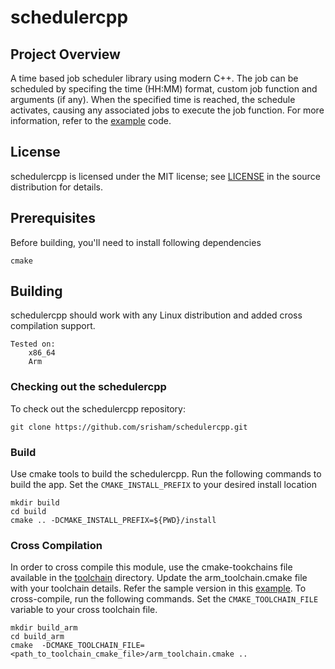 # schedulercpp

## Project Overview
A time based job scheduler library using modern C++. The job can be scheduled by specifing the time (HH:MM) format, custom job function and arguments (if any). When the specified time is reached, the schedule activates, causing any associated jobs to execute the job function. For more information, refer to the [example](example) code. 

## License
schedulercpp is licensed under the MIT license; see [LICENSE](LICENSE) in the source distribution for details.


## Prerequisites
Before building, you'll need to install following dependencies

    cmake

## Building
schedulercpp should work with any Linux distribution and added cross compilation support.

    Tested on:
        x86_64
        Arm
        
### Checking out the schedulercpp
To check out the schedulercpp repository:

    git clone https://github.com/srisham/schedulercpp.git
    
### Build
Use cmake tools to build the schedulercpp. Run the following commands to build the app. Set the `CMAKE_INSTALL_PREFIX` to your desired install location

    mkdir build
    cd build
    cmake .. -DCMAKE_INSTALL_PREFIX=${PWD}/install

### Cross Compilation
In order to cross compile this module, use the cmake-tookchains file available in the [toolchain](cmake/toolchain) directory. Update the arm_toolchain.cmake file with your toolchain details. Refer the sample version in this [example](cmake/toolchain/example).
To cross-compile, run the following commands. Set the `CMAKE_TOOLCHAIN_FILE` variable to your cross toolchain file.

    mkdir build_arm
    cd build_arm
    cmake  -DCMAKE_TOOLCHAIN_FILE=<path_to_toolchain_cmake_file>/arm_toolchain.cmake ..
